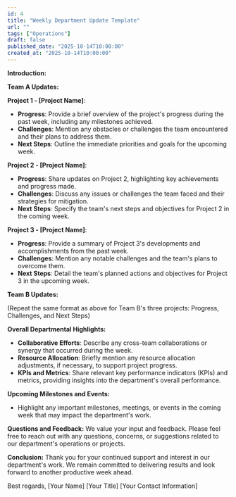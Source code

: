 ```yaml
---
id: 4
title: "Weekly Department Update Template"
url: ""
tags: ["Operations"]
draft: false
published_date: "2025-10-14T10:00:00"
created_at: "2025-10-14T10:00:00"
---
```


**Introduction:**

<high-level update>

**Team A Updates:**

**Project 1 - [Project Name]**:

- **Progress**: Provide a brief overview of the project's progress during the past week, including any milestones achieved.
- **Challenges**: Mention any obstacles or challenges the team encountered and their plans to address them.
- **Next Steps**: Outline the immediate priorities and goals for the upcoming week.

**Project 2 - [Project Name]**:

- **Progress**: Share updates on Project 2, highlighting key achievements and progress made.
- **Challenges**: Discuss any issues or challenges the team faced and their strategies for mitigation.
- **Next Steps**: Specify the team's next steps and objectives for Project 2 in the coming week.

**Project 3 - [Project Name]**:

- **Progress**: Provide a summary of Project 3's developments and accomplishments from the past week.
- **Challenges**: Mention any notable challenges and the team's plans to overcome them.
- **Next Steps**: Detail the team's planned actions and objectives for Project 3 in the upcoming week.

**Team B Updates:**

(Repeat the same format as above for Team B's three projects: Progress, Challenges, and Next Steps)

**Overall Departmental Highlights:**

- **Collaborative Efforts**: Describe any cross-team collaborations or synergy that occurred during the week.
- **Resource Allocation**: Briefly mention any resource allocation adjustments, if necessary, to support project progress.
- **KPIs and Metrics**: Share relevant key performance indicators (KPIs) and metrics, providing insights into the department's overall performance.

**Upcoming Milestones and Events:**

- Highlight any important milestones, meetings, or events in the coming week that may impact the department's work.

**Questions and Feedback:**
We value your input and feedback. Please feel free to reach out with any questions, concerns, or suggestions related to our department's operations or projects.

**Conclusion:**
Thank you for your continued support and interest in our department's work. We remain committed to delivering results and look forward to another productive week ahead.

Best regards,
[Your Name]
[Your Title]
[Your Contact Information]